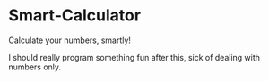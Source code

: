 # Smart-Calculator
Calculate your numbers, smartly!

I should really program something fun after this, sick of dealing with numbers only.
